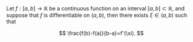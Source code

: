 Let $f:[a,b]\to\mathbb R$ be a continuous function on an interval 
$[a,b]\subset\mathbb R$, and suppose that $f$ is differentiable 
on $(a,b)$, then there exists $\xi\in (a,b)$ such that

$$
\frac{f(b)-f(a)}{b-a}=f'(\xi).
$$
